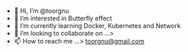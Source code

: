 - 👋 Hi, I’m @toorgnu
- 👀 I’m interested in Butterfly effect
- 🌱 I’m currently learning Docker, Kubernetes and Network
- 💞️ I’m looking to collaborate on ...>
- 📫 How to reach me ...> toorgnu@gmail.com

<!---
toorgnu/toorgnu is a ✨ special ✨ repository because its `README.md` (this file) appears on your GitHub profile.
You can click the Preview link to take a look at your changes.
--->
